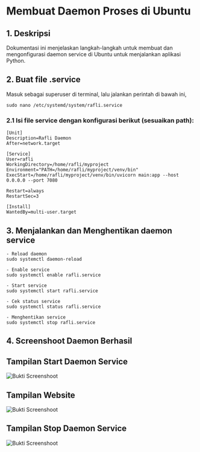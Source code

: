 # Membuat Daemon Proses di Ubuntu

## 1. Deskripsi
Dokumentasi ini menjelaskan langkah-langkah untuk membuat dan mengonfigurasi daemon service di Ubuntu untuk menjalankan aplikasi Python.

## 2. Buat file .service
Masuk sebagai superuser di terminal, lalu jalankan perintah di bawah ini,
```
sudo nano /etc/systemd/system/rafli.service
```
### 2.1 Isi file service dengan konfigurasi berikut (sesuaikan path):
```
[Unit]
Description=Rafli Daemon
After=network.target

[Service]
User=rafli
WorkingDirectory=/home/rafli/myproject
Environment="PATH=/home/rafli/myproject/venv/bin"
ExecStart=/home/rafli/myproject/venv/bin/uvicorn main:app --host 0.0.0.0 --port 7080

Restart=always
RestartSec=3

[Install]
WantedBy=multi-user.target
```


## 3. Menjalankan dan Menghentikan daemon service
```
- Reload daemon
sudo systemctl daemon-reload

- Enable service
sudo systemctl enable rafli.service

- Start service
sudo systemctl start rafli.service

- Cek status service
sudo systemctl status rafli.service

- Menghentikan service
sudo systemctl stop rafli.service
```


## 4. Screenshoot Daemon Berhasil 
## Tampilan Start Daemon Service 
![Bukti Screenshoot](https://drive.google.com/uc?id=1O6A2JAdGDNeA-_TS_HRGPe1SaqYAVTl4)

## Tampilan Website
![Bukti Screenshoot](https://drive.google.com/uc?id=1jpWJpuJW8p6skT9JdGJcGIrRg0Ilgm0r)

## Tampilan Stop Daemon Service
![Bukti Screenshoot](https://drive.google.com/uc?id=1r8EkdyMYIG2BOOPPnUDaDyCpOX70j8CJ)
